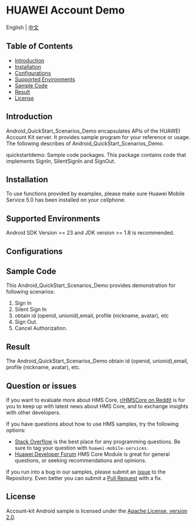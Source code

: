 # HUAWEI Account Demo

English | [中文](https://github.com/HMS-Core/huawei-account-demo/blob/android_quickstart_scenarios/README_ZH.md) 


## Table of Contents

 * [Introduction](#introduction)
 * [Installation](#installation)
 * [Configurations](#configurations)
 * [Supported Environments](#supported-environments)
 * [Sample Code](#sample-code)
 * [Result](#result)
 * [License](#license)
 
## Introduction
Android_QuickStart_Scenarios_Demo encapsulates APIs of the HUAWEI Account Kit server. It provides sample program for your reference or usage.
The following describes of Android_QuickStart_Scenarios_Demo.

quickstartdemo: Sample code packages. This package  contains code that implements SignIn,  SilentSignIn and SignOut.

## Installation
To use functions provided by examples, please make sure Huawei Mobile Service 5.0 has been installed on your cellphone.
## Supported Environments
Android SDK Version >= 23 and JDK version >= 1.8 is recommended.
	
## Configurations  

	
## Sample Code
This Android_QuickStart_Scenarios_Demo provides demonstration for following scenarios:
1. Sign In
2. Silent Sign In
3. obtain  id (openid, unionid),email, profile (nickname, avatar), etc
4. Sign Out.
5. Cancel Authorization.

## Result
The Android_QuickStart_Scenarios_Demo obtain  id (openid, unionid),email, profile (nickname, avatar), etc.

## Question or issues
If you want to evaluate more about HMS Core,
[r/HMSCore on Reddit](https://www.reddit.com/r/HuaweiDevelopers/) is for you to keep up with latest news about HMS Core, and to exchange insights with other developers.

If you have questions about how to use HMS samples, try the following options:
- [Stack Overflow](https://stackoverflow.com/questions/tagged/huawei-mobile-services) is the best place for any programming questions. Be sure to tag your question with 
`huawei-mobile-services`.
- [Huawei Developer Forum](https://forums.developer.huawei.com/forumPortal/en/home?fid=0101187876626530001) HMS Core Module is great for general questions, or seeking recommendations and opinions.

If you run into a bug in our samples, please submit an [issue](https://github.com/HMS-Core/huawei-account-demo/issues) to the Repository. Even better you can submit a [Pull Request](https://github.com/HMS-Core/huawei-account-demo/pulls) with a fix.

##  License
Account-kit Android sample is licensed under the [Apache License, version 2.0](http://www.apache.org/licenses/LICENSE-2.0).
